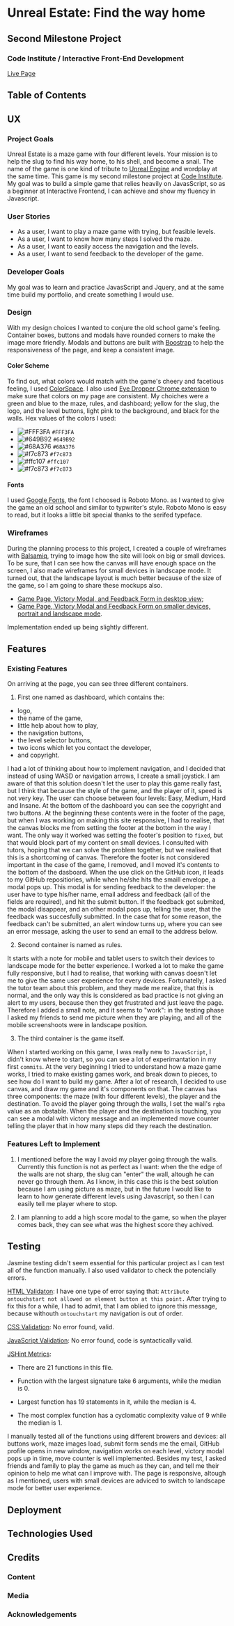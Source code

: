 # Unreal Estate: Find the way home
## Second Milestone Project 
### Code Institute / Interactive Front-End Development
[Live Page](https://krisztinatxt.github.io/unreal-estate-second-milestone-project/)
## Table of Contents

## UX
### Project Goals
Unreal Estate is a maze game with four different levels. Your mission is to help the slug to find his way home, to his shell, and become a snail.
The name of the game is one kind of tribute to [Unreal Engine](https://en.wikipedia.org/wiki/Unreal_Engine) and wordplay at the same time.
This game is my second milestone project at [Code Institute](https://codeinstitute.net/).
My goal was to build a simple game that relies heavily on JavasScript, so as a beginner at Interactive Frontend, I can achieve and show my fluency in Javascript.

### User Stories

* As a user, I want to play a maze game with trying, but feasible levels.
* As a user, I want to know how many steps I solved the maze.
* As a user, I want to easily access the navigation and the levels.
* As a user, I want to send feedback to the developer of the game.


### Developer Goals

My goal was to learn and practice JavasScript and Jquery, and at the same time build my portfolio, and create something I would use.

### Design

With my design choices I wanted to conjure the old school game's feeling.
Container boxes, buttons and modals have rounded corners to make the image more friendly.
Modals and buttons are built with [Boostrap](https://getbootstrap.com/) to help the responsiveness of the page, and keep a consistent image. 

#### Color Scheme
To find out, what colors would match with the game's cheery and facetious feeling, I used [ColorSpace](https://mycolor.space/).
I also used [Eye Dropper Chrome extension](https://chrome.google.com/webstore/detail/eye-dropper/hmdcmlfkchdmnmnmheododdhjedfccka) to make sure that colors on my page are consistent.
My choiches were a green and blue to the maze, rules, and dashboard; yellow for the slug, the logo, and the level buttons, light pink to the background, and black for the walls.
Hex values of the colors I used:

- ![#FFF3FA](https://placehold.it/15/FFF3FA/000000?text=+) `#FFF3FA`
- ![#649B92](https://placehold.it/15/649B92/000000?text=+) `#649B92`
- ![#68A376](https://placehold.it/15/68A376/000000?text=+) `#68A376`
- ![#f7c873](https://placehold.it/15/f7c873/000000?text=+) `#f7c873`
- ![#ffc107](https://placehold.it/15/ffc107/000000?text=+) `#ffc107`
- ![#f7c873](https://placehold.it/15/f7c873/000000?text=+) `#f7c873`

#### Fonts

I used [Google Fonts](https://fonts.google.com/), the font I choosed is Roboto Mono. as I wanted to give the game an old school and similar to typwriter's style. 
Roboto Mono is easy to read, but it looks a little bit special thanks to the serifed typeface.

### Wireframes 

During the planning process to this project, I created a couple of wireframes with [Balsamiq](https://balsamiq.com/), trying to image how the site will look on big or small devices.
To be sure, that I can see how the canvas will have enough space on the screen, I also made wireframes for small devices in landscape mode. 
It turned out, that the landscape layout is much better because of the size of the game, so I am going to share these mockups also.
- [Game Page, Victory Modal, and Feedback Form in desktop view](https://github.com/krisztinatxt/unreal-estate-second-milestone-project/tree/master/wireframes/desktop);
- [Game Page, Victory Modal and Feedback Form on smaller devices, portrait and landscape mode](https://github.com/krisztinatxt/unreal-estate-second-milestone-project/tree/master/wireframes/mobile).

Implementation ended up being slightly different.

## Features
### Existing Features

On arriving at the page, you can see three different containers. 
1. First one named as dashboard, which contains the: 
 - logo,
 - the name of the game,
 - little help about how to play,
 - the navigation buttons,
 - the level selector buttons,
 - two icons which let you contact the developer,
 - and copyright. 

I had a lot of thinking about how to implement navigation, and I decided that instead of using WASD or navigation arrows, I create a small joystick.
I am aware of that this solution doesn't let the user to play this game really fast, but I think that because the style of the game, and the player of it, speed is not very key.
The user can choose between four levels: Easy, Medium, Hard and Insane. 
At the bottom of the dashboard you can see the copyright and two buttons.
 At the beginning these contents were in the footer of the page, but when I was working on making this site responsive, I had to realise, that the canvas blocks me from setting the footer at the bottom in the way I want.
The only way it worked was setting the footer's position to `fixed`, but that would block part of my content on small devices. I consulted with tutors, hoping that we can solve the problem together, but we realised that this is a shortcoming of canvas.
Therefore the footer is not considered important in the case of the game, I removed, and I moved it's contents to the bottom of the dasboard.
When the use click on the GitHub icon, it leads to my GitHub repositiories, while when he/she hits the smaill envelope, a modal pops up.
This modal is for sending feedback to the developer: the user have to type his/her name, email address and feedback (all of the fields are required), and hit the submit button.
If the feedback got submited, the modal disappear, and an other modal pops up, telling the user, that the feedback was succesfully submitted.
In the case that for some reason, the feedback can't be submitted, an alert window turns up, where you can see an error message, asking the user to send an email to the address below.


2. Second container is named as rules.

It starts with a note for mobile and tablet users to switch their devices to landscape mode for the better experience.
I worked a lot to make the game fully responsive, but I had to realise, that working with canvas doesn't let me to give the same user experience for every devices.
Fortunatelly, I asked the tutor team about this problem, and they made me realize, that this is normal, and the only way this is considered as bad practice is not giving an alert to my users, because then they get frustrated and just leave the page.
Therefore I added a small note, and it seems to "work": in the testing phase I asked my friends to send me picture when they are playing, and all of the mobile screenshoots were in landscape position.

3. The third container is the game itself.

When I started working on this game, I was really new to `JavasScript`, I didn't know where to start, so you can see a lot of experimantation in my first `commits`.
At the very beginning I tried to understand how a maze game works, I tried to make existing games work, and break down to pieces, to see how do I want to build my game.
After a lot of research, I decided to use canvas, and draw my game and it's components on that. 
The canvas has three components: the maze (with four different levels), the player and the destination. 
To avoid the player going through the walls, I set the wall's `rgba` value as an obstable. 
When the player and the destination is touching, you can see a modal with victory message and an implemented move counter telling the player that in how many steps did they reach the destination.

### Features Left to Implement

1. I mentioned before the way I avoid my player going through the walls. Currently this function is not as perfect as I want: when the the edge of the walls are not sharp, the slug can "enter" the wall, altough he can never go through them.
As I know, in this case this is the best solution because I am using picture as maze, but in the future I would like to learn to how generate different levels using Javascript, so then I can easily tell me player where to stop.

2. I am planning to add a high score modal to the game, so when the player comes back, they can see what was the highest score they achived.

## Testing

Jasmine testing didn't seem essential for this particular project as I can test all of the function manually.
I also used validator to check the potencially errors.

[HTML Validaton](https://validator.w3.org/): I have one type of error saying that: `Attribute ontouchstart not allowed on element button at this point.`
After trying to fix this for a while, I had to admit, that I am oblied to ignore this message, because withouth `ontouchstart` my navigation is out of order.

[CSS Validation](https://jigsaw.w3.org/css-validator/#validate_by_input): No error found, valid.

[JavaScript Validation](https://esprima.org/demo/validate.html): No error found, code is syntactically valid.

[JSHint Metrics](https://jshint.com/):
- There are 21 functions in this file.

- Function with the largest signature take 6 arguments, while the median is 0.

- Largest function has 19 statements in it, while the median is 4.

- The most complex function has a cyclomatic complexity value of 9 while the median is 1.

I manually tested all of the functions using different browers and devices: all buttons work, maze images load, submit form sends me the email, GitHub profile opens in new window, navigation works on each level, victory modal pops up in time, move counter is well implemented.
Besides my test, I asked friends and family to play the game as much as they can, and tell me their opinion to help me what can I improve with.
The page is responsive, altough as I mentioned, users with small devices are adviced to switch to landscape mode for better user experience.

## Deployment

## Technologies Used

## Credits

### Content

### Media

### Acknowledgements 








